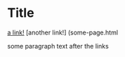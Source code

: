 # Title

[a link!](https://something.com)
[another link!] (some-page.html

some paragraph text after the links
